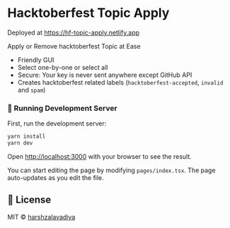 # Hacktoberfest Topic Apply

Deployed at https://hf-topic-apply.netlify.app

Apply or Remove hacktoberfest Topic at Ease

- Friendly GUI
- Select one-by-one or select all
- Secure: Your key is never sent anywhere except GitHub API
- Creates hacktoberfest related labels (`hacktoberfest-accepted`, `invalid` and `spam`)

### 🔧 Running Development Server

First, run the development server:

```bash
yarn install
yarn dev
```

Open [http://localhost:3000](http://localhost:3000) with your browser to see the result.

You can start editing the page by modifying `pages/index.tsx`. The page auto-updates as you edit the file.

## 📜 License

MIT &copy; [harshzalavadiya](https://github.com/harshzalavadiya)
